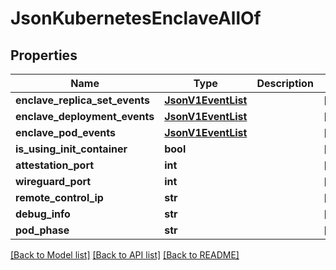 # JsonKubernetesEnclaveAllOf

## Properties
Name | Type | Description | Notes
------------ | ------------- | ------------- | -------------
**enclave_replica_set_events** | [**JsonV1EventList**](JsonV1EventList.md) |  | [optional] 
**enclave_deployment_events** | [**JsonV1EventList**](JsonV1EventList.md) |  | [optional] 
**enclave_pod_events** | [**JsonV1EventList**](JsonV1EventList.md) |  | [optional] 
**is_using_init_container** | **bool** |  | [optional] 
**attestation_port** | **int** |  | [optional] 
**wireguard_port** | **int** |  | [optional] 
**remote_control_ip** | **str** |  | [optional] 
**debug_info** | **str** |  | [optional] 
**pod_phase** | **str** |  | [optional] 

[[Back to Model list]](../README.md#documentation-for-models) [[Back to API list]](../README.md#documentation-for-api-endpoints) [[Back to README]](../README.md)


